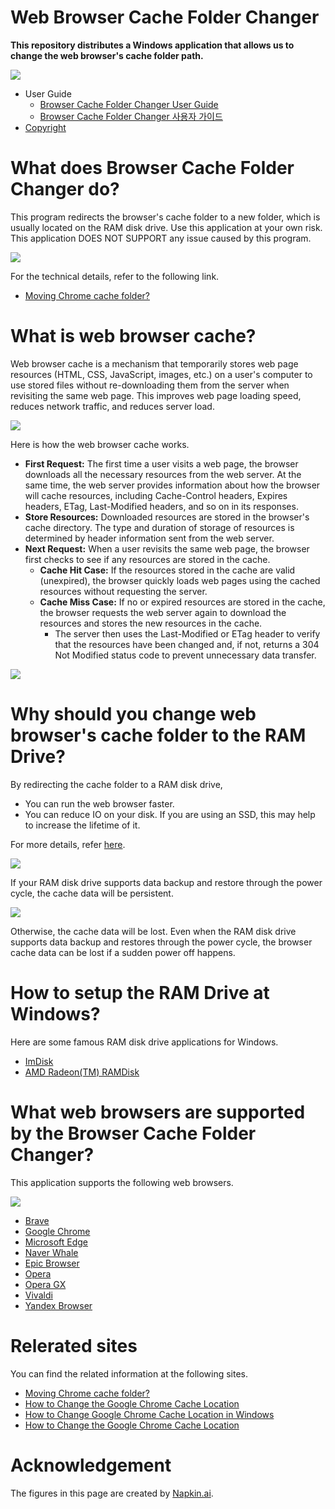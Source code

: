 # Web Browser Cache Folder Changer
**This repository distributes a Windows application that allows us to change the web browser's cache folder path.**

![](assets/20241228_204331_image.png)

* User Guide
    * [Browser Cache Folder Changer User Guide](https://github.com/kmscom/Browser-Cache-Folder-Changer/blob/main/User%20Guide/User%20Guide.md)
    * [Browser Cache Folder Changer 사용자 가이드](https://github.com/kmscom/Browser-Cache-Folder-Changer/blob/main/User%20Guide/User%20Guide%20-%20KOR.md)
* [Copyright](https://github.com/kmscom/Browser-Cache-Folder-Changer/blob/main/Release/LICENSE.txt)

# What does Browser Cache Folder Changer do?
This program redirects the browser's cache folder to a new folder, which is usually located on the RAM disk drive.
Use this application at your own risk. This application DOES NOT SUPPORT any issue caused by this program.

![](assets/20241228_204332_image.png)

For the technical details, refer to the following link.
* [Moving Chrome cache folder?](https://superuser.com/questions/866016/moving-chrome-cache-folder)

# What is web browser cache?
Web browser cache is a mechanism that temporarily stores web page resources (HTML, CSS, JavaScript, images, etc.) on a user's computer to use stored files without re-downloading them from the server when revisiting the same web page. This improves web page loading speed, reduces network traffic, and reduces server load.

![](assets/20241228_204329_image.png)

Here is how the web browser cache works.
* **First Request:** The first time a user visits a web page, the browser downloads all the necessary resources from the web server. At the same time, the web server provides information about how the browser will cache resources, including Cache-Control headers, Expires headers, ETag, Last-Modified headers, and so on in its responses.
* **Store Resources:** Downloaded resources are stored in the browser's cache directory. The type and duration of storage of resources is determined by header information sent from the web server.
* **Next Request:** When a user revisits the same web page, the browser first checks to see if any resources are stored in the cache.
    * **Cache Hit Case:** If the resources stored in the cache are valid (unexpired), the browser quickly loads web pages using the cached resources without requesting the server.
    * **Cache Miss Case:** If no or expired resources are stored in the cache, the browser requests the web server again to download the resources and stores the new resources in the cache.
        * The server then uses the Last-Modified or ETag header to verify that the resources have been changed and, if not, returns a 304 Not Modified status code to prevent unnecessary data transfer.

![](assets/20241228_204330_image.png)

# Why should you change web browser's cache folder to the RAM Drive?
By redirecting the cache folder to a RAM disk drive,
* You can run the web browser faster.
* You can reduce IO on your disk. If you are using an SSD, this may help to increase the lifetime of it.

For more details, refer [here](https://github.com/kmscom/Browser-Cache-Folder-Changer/wiki).

![](assets/20241228_204333_image.png)

If your RAM disk drive supports data backup and restore through the power cycle, the cache data will be persistent.

![](assets/20241228_204334_image.png)

Otherwise, the cache data will be lost. Even when the RAM disk drive supports data backup and restores through the power cycle, the browser cache data can be lost if a sudden power off happens.

# How to setup the RAM Drive at Windows?
Here are some famous RAM disk drive applications for Windows.

* [ImDisk](https://sourceforge.net/projects/imdisk-toolkit/)
* [AMD Radeon(TM) RAMDisk](https://www.radeonramdisk.com/software_downloads.php)

# What web browsers are supported by the Browser Cache Folder Changer?
This application supports the following web browsers.

![](assets/20241228_204335_image.png)
* [Brave](https://brave.com/)
* [Google Chrome](https://www.google.com/)
* [Microsoft Edge](https://www.microsoft.com/edge/)
* [Naver Whale](https://whale.naver.com/)
* [Epic Browser](https://epicbrowser.com/)
* [Opera](https://www.opera.com/)
* [Opera GX](https://www.opera.com/gx)
* [Vivaldi](https://vivaldi.com/)
* [Yandex Browser](https://browser.yandex.com/)

# Relerated sites
You can find the related information at the following sites.

* [Moving Chrome cache folder?](https://superuser.com/questions/866016/moving-chrome-cache-folder/1863614#1863614)
* [How to Change the Google Chrome Cache Location](https://www.simplehelp.net/2010/11/16/how-to-change-the-google-chrome-cache-location/)
* [How to Change Google Chrome Cache Location in Windows](https://www.windowsdigitals.com/how-to-change-google-chrome-cache-location-in-windows-11-10/)
* [How to Change the Google Chrome Cache Location](https://www.shareus.com/web/how-to-change-the-google-chrome-cache-location.html)

# Acknowledgement
The figures in this page are created by [Napkin.ai](https://www.napkin.ai/).
